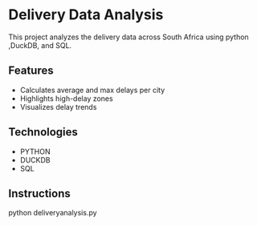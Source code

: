 # Delivery Data Analysis

This project analyzes the delivery data across South Africa  using python ,DuckDB, and SQL.

## Features
- Calculates average and max delays per city
- Highlights high-delay zones
- Visualizes delay trends

## Technologies
- PYTHON
- DUCKDB
- SQL

## Instructions
python deliveryanalysis.py
